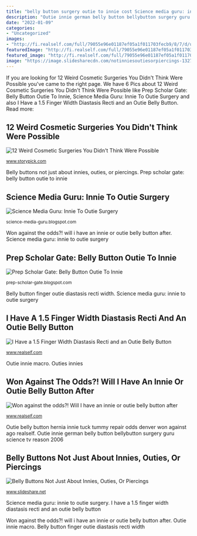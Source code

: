 ```yaml
---
title: "belly button surgery outie to innie cost Science media guru: innie to outie surgery"
description: "Outie innie german belly button bellybutton surgery guru science tv reason 2006"
date: "2022-01-09"
categories:
- "Uncategorized"
images:
- "http://fi.realself.com/full/79055e96e01187ef05a1f011703fecb9/8/7/d/userimage-302448.jpg"
featuredImage: "http://fi.realself.com/full/79055e96e01187ef05a1f011703fecb9/8/7/d/userimage-302448.jpg"
featured_image: "http://fi.realself.com/full/79055e96e01187ef05a1f011703fecb9/8/7/d/userimage-302448.jpg"
image: "https://image.slidesharecdn.com/notinniesoutiesorpiercings-13278376577001-phpapp02-120129055236-phpapp02/95/belly-buttons-not-just-about-innies-outies-or-piercings-18-728.jpg?cb=1336803558"
---
```


If you are looking for 12 Weird Cosmetic Surgeries You Didn&#039;t Think Were Possible you've came to the right page. We have 6 Pics about 12 Weird Cosmetic Surgeries You Didn&#039;t Think Were Possible like Prep Scholar Gate: Belly Button Outie To Innie, Science Media Guru: Innie To Outie Surgery and also I Have a 1.5 Finger Width Diastasis Recti and an Outie Belly Button. Read more:

## 12 Weird Cosmetic Surgeries You Didn&#039;t Think Were Possible

![12 Weird Cosmetic Surgeries You Didn&#039;t Think Were Possible](https://www.baumanmedical.com/wp-content/uploads/2014/10/Eyelash-transplant-Doctor-Bauman-Medical-Patient-Before-After.jpg "Belly button finger outie diastasis recti width")

<small>www.storypick.com</small>

Belly buttons not just about innies, outies, or piercings. Prep scholar gate: belly button outie to innie

## Science Media Guru: Innie To Outie Surgery

![Science Media Guru: Innie To Outie Surgery](https://static.twentytwowords.com/cdn-cgi/image/width=675,quality=85,fit=scale-down,format=auto,onerror=redirect/https://static.twentytwowords.com/wp-content/uploads/Screen-Shot-2016-11-01-at-10.59.36-AM.jpg "I have a 1.5 finger width diastasis recti and an outie belly button")

<small>science-media-guru.blogspot.com</small>

Won against the odds?! will i have an innie or outie belly button after. Science media guru: innie to outie surgery

## Prep Scholar Gate: Belly Button Outie To Innie

![Prep Scholar Gate: Belly Button Outie To Innie](https://cdn.shopify.com/s/files/1/1383/0317/files/difference_between_innie_and_outie_grande.jpg?v=1539369907 "Outie innie german belly button bellybutton surgery guru science tv reason 2006")

<small>prep-scholar-gate.blogspot.com</small>

Belly button finger outie diastasis recti width. Science media guru: innie to outie surgery

## I Have A 1.5 Finger Width Diastasis Recti And An Outie Belly Button

![I Have a 1.5 Finger Width Diastasis Recti and an Outie Belly Button](https://fi.realself.com/full/205c8c66a1932ab3d54926cc7e5975a3/c/f/3/776587-991036.jpg "Outie belly button hernia innie tuck tummy repair odds denver won against ago realself")

<small>www.realself.com</small>

Outie innie macro. Outies innies

## Won Against The Odds?! Will I Have An Innie Or Outie Belly Button After

![Won against the odds?! Will I have an innie or outie belly button after](http://fi.realself.com/full/79055e96e01187ef05a1f011703fecb9/8/7/d/userimage-302448.jpg "Outie innie german belly button bellybutton surgery guru science tv reason 2006")

<small>www.realself.com</small>

Outie belly button hernia innie tuck tummy repair odds denver won against ago realself. Outie innie german belly button bellybutton surgery guru science tv reason 2006

## Belly Buttons Not Just About Innies, Outies, Or Piercings

![Belly Buttons Not Just About Innies, Outies, Or Piercings](https://image.slidesharecdn.com/notinniesoutiesorpiercings-13278376577001-phpapp02-120129055236-phpapp02/95/belly-buttons-not-just-about-innies-outies-or-piercings-18-728.jpg?cb=1336803558 "Outie innie macro")

<small>www.slideshare.net</small>

Science media guru: innie to outie surgery. I have a 1.5 finger width diastasis recti and an outie belly button

Won against the odds?! will i have an innie or outie belly button after. Outie innie macro. Belly button finger outie diastasis recti width
